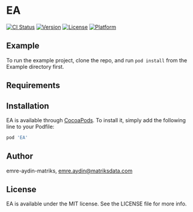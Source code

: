 # EA

[![CI Status](https://img.shields.io/travis/emre-aydin-matriks/EA.svg?style=flat)](https://travis-ci.org/emre-aydin-matriks/EA)
[![Version](https://img.shields.io/cocoapods/v/EA.svg?style=flat)](https://cocoapods.org/pods/EA)
[![License](https://img.shields.io/cocoapods/l/EA.svg?style=flat)](https://cocoapods.org/pods/EA)
[![Platform](https://img.shields.io/cocoapods/p/EA.svg?style=flat)](https://cocoapods.org/pods/EA)

## Example

To run the example project, clone the repo, and run `pod install` from the Example directory first.

## Requirements

## Installation

EA is available through [CocoaPods](https://cocoapods.org). To install
it, simply add the following line to your Podfile:

```ruby
pod 'EA'
```

## Author

emre-aydin-matriks, emre.aydin@matriksdata.com

## License

EA is available under the MIT license. See the LICENSE file for more info.
